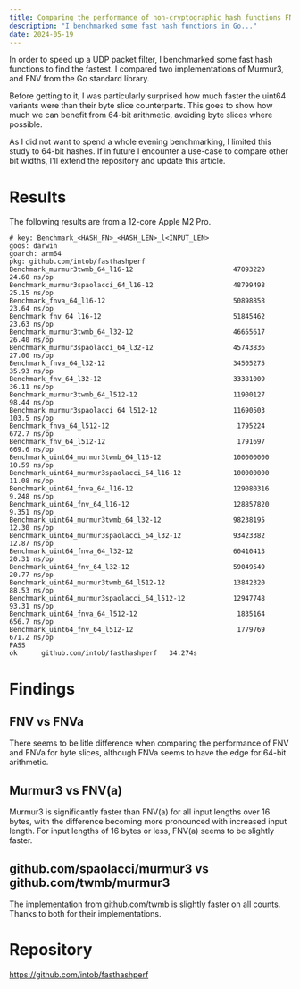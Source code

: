 ```yaml
---
title: Comparing the performance of non-cryptographic hash functions FNV with Murmur3
description: "I benchmarked some fast hash functions in Go..."
date: 2024-05-19
---
```

In order to speed up a UDP packet filter, I benchmarked some fast hash functions to find the fastest. I compared two implementations of Murmur3, and FNV from the Go standard library.

Before getting to it, I was particularly surprised how much faster the uint64 variants were than their byte slice counterparts. This goes to show how much we can benefit from 64-bit arithmetic, avoiding byte slices where possible.

As I did not want to spend a whole evening benchmarking, I limited this study to 64-bit hashes. If in future I encounter a use-case to compare other bit widths, I'll extend the repository and update this article.

# Results
The following results are from a 12-core Apple M2 Pro.
```
# key: Benchmark_<HASH_FN>_<HASH_LEN>_l<INPUT_LEN>
goos: darwin
goarch: arm64
pkg: github.com/intob/fasthashperf
Benchmark_murmur3twmb_64_l16-12                         47093220                24.60 ns/op
Benchmark_murmur3spaolacci_64_l16-12                    48799498                25.15 ns/op
Benchmark_fnva_64_l16-12                                50898858                23.64 ns/op
Benchmark_fnv_64_l16-12                                 51845462                23.63 ns/op
Benchmark_murmur3twmb_64_l32-12                         46655617                26.40 ns/op
Benchmark_murmur3spaolacci_64_l32-12                    45743836                27.00 ns/op
Benchmark_fnva_64_l32-12                                34505275                35.93 ns/op
Benchmark_fnv_64_l32-12                                 33381009                36.11 ns/op
Benchmark_murmur3twmb_64_l512-12                        11900127                98.44 ns/op
Benchmark_murmur3spaolacci_64_l512-12                   11690503               103.5 ns/op
Benchmark_fnva_64_l512-12                                1795224               672.7 ns/op
Benchmark_fnv_64_l512-12                                 1791697               669.6 ns/op
Benchmark_uint64_murmur3twmb_64_l16-12                  100000000               10.59 ns/op
Benchmark_uint64_murmur3spaolacci_64_l16-12             100000000               11.08 ns/op
Benchmark_uint64_fnva_64_l16-12                         129080316                9.248 ns/op
Benchmark_uint64_fnv_64_l16-12                          128857820                9.351 ns/op
Benchmark_uint64_murmur3twmb_64_l32-12                  98238195                12.30 ns/op
Benchmark_uint64_murmur3spaolacci_64_l32-12             93423382                12.87 ns/op
Benchmark_uint64_fnva_64_l32-12                         60410413                20.31 ns/op
Benchmark_uint64_fnv_64_l32-12                          59049549                20.77 ns/op
Benchmark_uint64_murmur3twmb_64_l512-12                 13842320                88.53 ns/op
Benchmark_uint64_murmur3spaolacci_64_l512-12            12947748                93.31 ns/op
Benchmark_uint64_fnva_64_l512-12                         1835164               656.7 ns/op
Benchmark_uint64_fnv_64_l512-12                          1779769               671.2 ns/op
PASS
ok      github.com/intob/fasthashperf   34.274s
```

# Findings

## FNV vs FNVa
There seems to be litle difference when comparing the performance of FNV and FNVa for byte slices, although FNVa seems to have the edge for 64-bit arithmetic.

## Murmur3 vs FNV(a)
Murmur3 is significantly faster than FNV(a) for all input lengths over 16 bytes, with the difference becoming more pronounced with increased input length. For input lengths of 16 bytes or less, FNV(a) seems to be slightly faster.

## github.com/spaolacci/murmur3 vs github.com/twmb/murmur3
The implementation from github.com/twmb is slightly faster on all counts. Thanks to both for their implementations.

# Repository
https://github.com/intob/fasthashperf